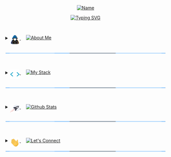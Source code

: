 <!-- Name Header -->
<p align="center">
<a href="#"><img src="https://readme-typing-svg.herokuapp.com?font=Varela+Round&size=20&pause=8000&color=36BCF7E1&center=true&vCenter=true&width=435&height=50&lines=Noor+Chasib" alt="Name" /></a>
</p>
<p align="center">
<a href="#"><img src="https://readme-typing-svg.herokuapp.com?font=Varela+Round&size=30&pause=1500&center=true&width=600&height=50&lines=Junior+Full-Stack+Web+Developer;Lighthouse+Labs+Student;Bachelor+of+Science" alt="Typing SVG" /></a>
</p>

##
<br>

<!-- About Me -->

<details> 
  <summary>
      <a href="#"> 
	<img align="middle" src="https://github.com/NoorChasib/NoorChasib/blob/main/img/about_me.gif" width="30">
      </a>
      &nbsp;&nbsp;&nbsp;
<a href="#"><img align="top" src="https://readme-typing-svg.herokuapp.com?font=Varela+Round&size=25&duration=3000&pause=5000&color=C9D1D9&multiline=true&width=200&height=40&lines=About+Me" alt="About Me" /></a>
  </summary>
  

<br>

<p>
<a href="#"><img align="middle" src="https://github.com/NoorChasib/NoorChasib/blob/main/img/arrow6.gif" width="23"></a>
&nbsp;
<a href="#"><img align="top" src="https://readme-typing-svg.herokuapp.com?font=Varela+Round&size=20&pause=5000&color=C9D1D9&multiline=true&repeat=false&width=800&height=40&lines=I'm+a+junior+full-stack+web-developer+based+out+of+Victoria%2C+BC" alt="Line 1" />
</a>
</p>	
	
<p>
<a href="#"><img align="middle" src="https://github.com/NoorChasib/NoorChasib/blob/main/img/arrow6.gif" width="23"></a>
&nbsp;
<a href="#"><img align="top" src="https://readme-typing-svg.herokuapp.com?font=Varela+Round&size=20&pause=5000&color=C9D1D9&multiline=true&repeat=false&width=800&height=40&lines=I+have+a+background+in+Microbiology+and+Event+Management" alt="Line 2" />
</a>
</p>
	
<p>
<a href="#"><img align="middle" src="https://github.com/NoorChasib/NoorChasib/blob/main/img/arrow6.gif" width="23"></a>
&nbsp;
<a href="#"><img align="top" src="https://readme-typing-svg.herokuapp.com?font=Varela+Round&size=20&pause=5000&color=C9D1D9&multiline=true&repeat=false&width=800&height=40&lines=I'm+particulary+interested+in+app+development" alt="Line 3" />
</a>
</p>
	
<p>
<a href="#"><img align="middle" src="https://github.com/NoorChasib/NoorChasib/blob/main/img/arrow6.gif" width="23"></a>
&nbsp;
<a href="#"><img align="top" src="https://readme-typing-svg.herokuapp.com?font=Varela+Round&size=20&pause=5000&color=C9D1D9&multiline=true&repeat=false&width=800&height=40&lines=I'm+always+looking+to+learn+new+things+and+try+new+experiences!" alt="Line 4" />
</a>
</p>

<br>
</details>

<a href="#"><img src="https://github.com/NoorChasib/NoorChasib/blob/main/img/line3.gif" width="100%" height="1"></a>

<br>
<br>

<!-- My Stack -->

<details> 
  <summary>
      <a href="#"> 
        <img align="middle" src="https://github.com/NoorChasib/NoorChasib/blob/main/img/skills.gif" width="30">
      </a>
	  &nbsp;&nbsp;&nbsp;
	<a href="#"><img align="top" src="https://readme-typing-svg.herokuapp.com?font=Varela+Round&size=25&duration=3000&pause=5000&color=C9D1D9&multiline=true&width=200&height=40&lines=My+Stack" alt="My Stack"/></a>
	  </a>

  </summary>
  
<br>	

<p>
<a href="#"><img align="middle" src="https://github.com/NoorChasib/NoorChasib/blob/main/img/bulb.gif" width="25"></a>
&nbsp;
<a href="#"><img align="top" src="https://readme-typing-svg.herokuapp.com?font=Varela+Round&size=21&pause=5000&color=C9D1D9&multiline=true&repeat=false&width=300&height=40&lines=What+I+use" alt="Line 5" />
</a>
</p>

<a href="#"><img alt="Chai" src="https://img.shields.io/badge/-Chai-A30701?logo=chai&logoColor=white&style=for-the-badge"></a>
<a href="#"><img alt="CSS3" src="https://img.shields.io/badge/-CSS3-1572B6?logo=css3&logoColor=white&style=for-the-badge"></a>
<a href="#"><img alt="Docker" src="https://img.shields.io/badge/-Docker-2496ED?logo=docker&logoColor=white&style=for-the-badge"></a>
<a href="#"><img alt="Express.js" src="https://img.shields.io/badge/-Express.js-000000?logo=express&logoColor=white&style=for-the-badge"></a>
<a href="#"><img alt="HTML5" src="https://img.shields.io/badge/-HTML5-E34F26?logo=html5&logoColor=white&style=for-the-badge"></a>
<a href="#"><img alt="Javascript" src="https://img.shields.io/badge/-Javascript-F7DF1E?logo=javascript&logoColor=white&style=for-the-badge"></a>
<a href="#"><img alt="Jest" src="https://img.shields.io/badge/-Jest-C21325?logo=jest&logoColor=white&style=for-the-badge"></a>
<a href="#"><img alt="jQuery" src="https://img.shields.io/badge/-jQuery-0769AD?logo=jquery&logoColor=white&style=for-the-badge"></a>
<a href="#"><img alt="Lightroom" src="https://img.shields.io/badge/-Lightroom-31A8FF?logo=adobe-lightroom&logoColor=white&style=for-the-badge"></a>
<a href="#"><img alt="Mocha" src="https://img.shields.io/badge/-Mocha-8D6748?logo=mocha&logoColor=white&style=for-the-badge"></a>
<a href="#"><img alt="NGINX" src="https://img.shields.io/badge/-NGINX-009639?logo=nginx&logoColor=white&style=for-the-badge"></a>
<a href="#"><img alt="Node.JS" src="https://img.shields.io/badge/-Node.JS-339933?logo=node-dot-js&logoColor=white&style=for-the-badge"></a>
<a href="#"><img alt="Nodemon" src="https://img.shields.io/badge/-Nodemon-76D04B?logo=nodemon&logoColor=white&style=for-the-badge"></a>
<a href="#"><img alt="npm" src="https://img.shields.io/badge/-npm-CB3837?logo=npm&logoColor=white&style=for-the-badge"></a>
<a href="#"><img alt="Portainer" src="https://img.shields.io/badge/-Portainer-13BEF9?logo=portainer&logoColor=white&style=for-the-badge"></a>
<a href="#"><img alt="PostgreSQL" src="https://img.shields.io/badge/-PostgreSQL-4169E1?logo=postgresql&logoColor=white&style=for-the-badge"></a>
<a href="#"><img alt="React" src="https://img.shields.io/badge/-React-61DAFB?logo=react&logoColor=white&style=for-the-badge"></a>
<a href="#"><img alt="Sass" src="https://img.shields.io/badge/-Sass-CC6699?logo=sass&logoColor=white&style=for-the-badge"></a>
<a href="#"><img alt="Vercel" src="https://img.shields.io/badge/-Vercel-000000?logo=vercel&logoColor=white&style=for-the-badge"></a>
<a href="#"><img alt="Zapier" src="https://img.shields.io/badge/-Zapier-FF4A00?logo=zapier&logoColor=white&style=for-the-badge"></a>
<a href="#"><img alt="Zoho" src="https://img.shields.io/badge/-Zoho-C8202B?logo=zoho&logoColor=white&style=for-the-badge"></a>


<br>

<p>
<a href="#"><img align="middle" src="https://github.com/NoorChasib/NoorChasib/blob/main/img/bulb.gif" width="25"></a>
&nbsp;
<a href="#"><img align="top" src="https://readme-typing-svg.herokuapp.com?font=Varela+Round&size=21&pause=5000&color=C9D1D9&multiline=true&repeat=false&width=300&height=40&lines=What+I'm+currently+learning" alt="Line 6" />
</a>
</p>

<a href="#"><img alt="Cypress" src="https://img.shields.io/badge/-Cypress-17202C?logo=cypress&logoColor=white&style=for-the-badge"></a>
<a href="#"><img alt="Rails" src="https://img.shields.io/badge/-Rails-CC0000?logo=ruby-on-rails&logoColor=white&style=for-the-badge"></a>
<a href="#"><img alt="Ruby" src="https://img.shields.io/badge/-Ruby-CC342D?logo=ruby&logoColor=white&style=for-the-badge"></a>


<br>

<p>
<a href="#"><img align="middle" src="https://github.com/NoorChasib/NoorChasib/blob/main/img/bulb.gif" width="25"></a>
&nbsp;
<a href="#"><img align="top" src="https://readme-typing-svg.herokuapp.com?font=Varela+Round&size=21&pause=5000&color=C9D1D9&multiline=true&repeat=false&width=300&height=40&lines=What+I'd+like+to+learn" alt="Line 7" />
</a>
</p>

<a href="#"><img alt="React Native" src="https://img.shields.io/badge/-React%20Native-61DAFB?logo=react&logoColor=white&style=for-the-badge"></a>
<a href="#"><img alt="Svelte" src="https://img.shields.io/badge/-Svelte-FF3E00?logo=svelte&logoColor=white&style=for-the-badge"></a>
<a href="#"><img alt="Swift" src="https://img.shields.io/badge/-Swift-F05138?logo=swift&logoColor=white&style=for-the-badge"></a>
<a href="#"><img alt="Tailwind CSS" src="https://img.shields.io/badge/-Tailwind%20CSS-06B6D4?logo=tailwind-css&logoColor=white&style=for-the-badge"></a>
<a href="#"><img alt="Typescript" src="https://img.shields.io/badge/-Typescript-3178C6?logo=typescript&logoColor=white&style=for-the-badge"></a>


<br>
<br>
</details>

<a href="#"><img src="https://github.com/NoorChasib/NoorChasib/blob/main/img/line3.gif" width="100%" height="1"></a>

<br>
<br>

<!-- Github Stats -->

<details> 
  <summary>
      <a href="#"> 
        <img align="middle" src="https://github.com/NoorChasib/NoorChasib/blob/main/img/rocket.gif" width="30">
      </a>
	  &nbsp;&nbsp;&nbsp;
	<a href="#"><img align="top" src="https://readme-typing-svg.herokuapp.com?font=Varela+Round&size=25&duration=3000&pause=5000&color=C9D1D9&multiline=true&width=200&height=40&lines=Github+Stats" alt="Github Stats"/></a>
	  
  </summary>
	
  <br>
  <br>
	
<div align="center">
  <a href="#">   
  <img height="180em" src="https://github-readme-stats-a4kc.vercel.app/api?username=NoorChasib&include_all_commits=true&count_private=true&show_icons=true&line_height=20&theme=react" /> 
  <img height="180em" src="https://github-readme-stats-a4kc.vercel.app/api/top-langs/?username=NoorChasib&layout=compact&show_icons=true&langs_count=8&line_height=20&theme=react" />
  </a>
</div>

<br>
</details>

<a href="#"><img src="https://github.com/NoorChasib/NoorChasib/blob/main/img/line3.gif" width="100%" height="1"></a>

<br>
<br>


<!-- Let's Connect -->

<details> 
  <summary>
      <a href="#"> 
        <img align="middle" src="https://github.com/NoorChasib/NoorChasib/blob/main/img/waving.gif" width="30">
      </a>
	  &nbsp;&nbsp;&nbsp;
	<a href="#"><img align="top" src="https://readme-typing-svg.herokuapp.com?font=Varela+Round&size=25&duration=3000&pause=5000&color=C9D1D9&multiline=true&width=200&height=40&lines=Let's+Connect" alt="Let's Connect"/></a>
	  
  </summary>
	
  <br>
  <br>
	
<a href="#"> 
<img align="bottom" src="https://github.com/NoorChasib/NoorChasib/blob/main/img/rightarrow.gif" width="30">
</a>
&nbsp;
<a href="https://www.linkedin.com/in/noor-chasib-1875131b1/" target="_blank">
<img alt="Linkedin" src="https://img.shields.io/badge/-LinkedIn-0A66C2?logo=linkedin&logoColor=white&style=for-the-badge" style="margin-bottom: 5px;">
</a>
<br>
<br>
<a href="#"> 
<img align="bottom" src="https://github.com/NoorChasib/NoorChasib/blob/main/img/rightarrow.gif" width="30">
</a>
&nbsp;
<a href="mailto:noorchasib@gmail.com?subject=Found%20you%20on%20Github!&body=Hi%20Noor%2C" target="_blank">	
<img alt="Gmail" src="https://img.shields.io/badge/-Gmail-EA4335?logo=gmail&logoColor=white&style=for-the-badge" style="margin-bottom: 5px;">
</a>
<br>
</details>
<a href="#"><img src="https://github.com/NoorChasib/NoorChasib/blob/main/img/line3.gif" width="100%" height="1"></a>

<br>
<br>

